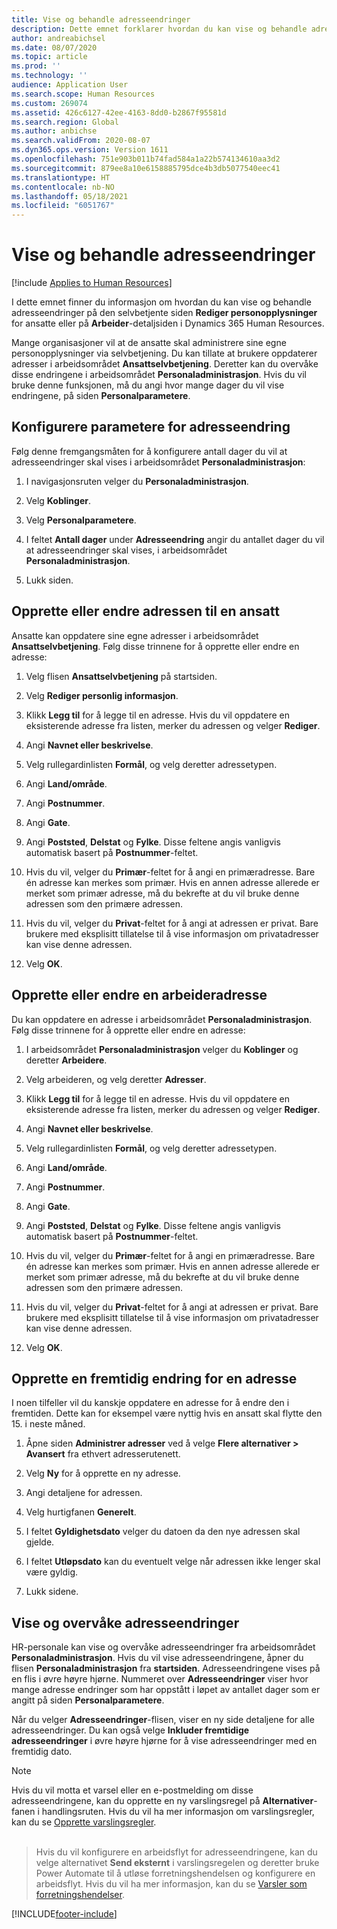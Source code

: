 ```yaml
---
title: Vise og behandle adresseendringer
description: Dette emnet forklarer hvordan du kan vise og behandle adresseendringer i Dynamics 365 Human Resources.
author: andreabichsel
ms.date: 08/07/2020
ms.topic: article
ms.prod: ''
ms.technology: ''
audience: Application User
ms.search.scope: Human Resources
ms.custom: 269074
ms.assetid: 426c6127-42ee-4163-8dd0-b2867f95581d
ms.search.region: Global
ms.author: anbichse
ms.search.validFrom: 2020-08-07
ms.dyn365.ops.version: Version 1611
ms.openlocfilehash: 751e903b011b74fad584a1a22b574134610aa3d2
ms.sourcegitcommit: 879ee8a10e6158885795dce4b3db5077540eec41
ms.translationtype: HT
ms.contentlocale: nb-NO
ms.lasthandoff: 05/18/2021
ms.locfileid: "6051767"
---
```

# <a name="view-and-manage-address-changes"></a>Vise og behandle adresseendringer

[!include [Applies to Human Resources](../includes/applies-to-hr.md)]

I dette emnet finner du informasjon om hvordan du kan vise og behandle adresseendringer på den selvbetjente siden **Rediger personopplysninger** for ansatte eller på **Arbeider**-detaljsiden i Dynamics 365 Human Resources.

Mange organisasjoner vil at de ansatte skal administrere sine egne personopplysninger via selvbetjening. Du kan tillate at brukere oppdaterer adresser i arbeidsområdet **Ansattselvbetjening**. Deretter kan du overvåke disse endringene i arbeidsområdet **Personaladministrasjon**. Hvis du vil bruke denne funksjonen, må du angi hvor mange dager du vil vise endringene, på siden **Personalparametere**.

## <a name="configure-address-change-parameters"></a>Konfigurere parametere for adresseendring

Følg denne fremgangsmåten for å konfigurere antall dager du vil at adresseendringer skal vises i arbeidsområdet **Personaladministrasjon**:

1. I navigasjonsruten velger du **Personaladministrasjon**.

2. Velg **Koblinger**.

3. Velg **Personalparametere**.

4. I feltet **Antall dager** under **Adresseendring** angir du antallet dager du vil at adresseendringer skal vises, i arbeidsområdet **Personaladministrasjon**.

5. Lukk siden.

## <a name="create-or-change-an-employee-address"></a>Opprette eller endre adressen til en ansatt

Ansatte kan oppdatere sine egne adresser i arbeidsområdet **Ansattselvbetjening**. Følg disse trinnene for å opprette eller endre en adresse:

1. Velg flisen **Ansattselvbetjening** på startsiden.

2. Velg **Rediger personlig informasjon**.

3. Klikk **Legg til** for å legge til en adresse. Hvis du vil oppdatere en eksisterende adresse fra listen, merker du adressen og velger **Rediger**.

4. Angi **Navnet eller beskrivelse**.

5. Velg rullegardinlisten **Formål**, og velg deretter adressetypen.

6. Angi **Land/område**.

7. Angi **Postnummer**.

8. Angi **Gate**.

9. Angi **Poststed**, **Delstat** og **Fylke**. Disse feltene angis vanligvis automatisk basert på **Postnummer**-feltet.

10. Hvis du vil, velger du **Primær**-feltet for å angi en primæradresse. Bare én adresse kan merkes som primær. Hvis en annen adresse allerede er merket som primær adresse, må du bekrefte at du vil bruke denne adressen som den primære adressen.

11. Hvis du vil, velger du **Privat**-feltet for å angi at adressen er privat. Bare brukere med eksplisitt tillatelse til å vise informasjon om privatadresser kan vise denne adressen.

12. Velg **OK**.

## <a name="create-or-change-a-worker-address"></a>Opprette eller endre en arbeideradresse

Du kan oppdatere en adresse i arbeidsområdet **Personaladministrasjon**. Følg disse trinnene for å opprette eller endre en adresse:

1. I arbeidsområdet **Personaladministrasjon** velger du **Koblinger** og deretter **Arbeidere**.

3. Velg arbeideren, og velg deretter **Adresser**.

3. Klikk **Legg til** for å legge til en adresse. Hvis du vil oppdatere en eksisterende adresse fra listen, merker du adressen og velger **Rediger**.

4. Angi **Navnet eller beskrivelse**.

5. Velg rullegardinlisten **Formål**, og velg deretter adressetypen.

6. Angi **Land/område**.

7. Angi **Postnummer**.

8. Angi **Gate**.

9. Angi **Poststed**, **Delstat** og **Fylke**. Disse feltene angis vanligvis automatisk basert på **Postnummer**-feltet.

10. Hvis du vil, velger du **Primær**-feltet for å angi en primæradresse. Bare én adresse kan merkes som primær. Hvis en annen adresse allerede er merket som primær adresse, må du bekrefte at du vil bruke denne adressen som den primære adressen.

11. Hvis du vil, velger du **Privat**-feltet for å angi at adressen er privat. Bare brukere med eksplisitt tillatelse til å vise informasjon om privatadresser kan vise denne adressen.

12. Velg **OK**.
 
## <a name="create-a-future-change-for-an-address"></a>Opprette en fremtidig endring for en adresse

I noen tilfeller vil du kanskje oppdatere en adresse for å endre den i fremtiden. Dette kan for eksempel være nyttig hvis en ansatt skal flytte den 15. i neste måned.

1. Åpne siden **Administrer adresser** ved å velge **Flere alternativer > Avansert** fra ethvert adresserutenett.

2. Velg **Ny** for å opprette en ny adresse.

3. Angi detaljene for adressen.

4. Velg hurtigfanen **Generelt**.

5. I feltet **Gyldighetsdato** velger du datoen da den nye adressen skal gjelde.

6. I feltet **Utløpsdato** kan du eventuelt velge når adressen ikke lenger skal være gyldig.

7. Lukk sidene.

## <a name="view-and-monitor-address-changes"></a>Vise og overvåke adresseendringer

HR-personale kan vise og overvåke adresseendringer fra arbeidsområdet **Personaladministrasjon**. Hvis du vil vise adresseendringene, åpner du flisen **Personaladministrasjon** fra **startsiden**. Adresseendringene vises på en flis i øvre høyre hjørne. Nummeret over **Adresseendringer** viser hvor mange adresse endringer som har oppstått i løpet av antallet dager som er angitt på siden **Personalparametere**. 

Når du velger **Adresseendringer**-flisen, viser en ny side detaljene for alle adresseendringer. Du kan også velge **Inkluder fremtidige adresseendringer** i øvre høyre hjørne for å vise adresseendringer med en fremtidig dato.

> [!NOTE]
> Hvis du vil motta et varsel eller en e-postmelding om disse adresseendringene, kan du opprette en ny varslingsregel på **Alternativer**-fanen i handlingsruten. Hvis du vil ha mer informasjon om varslingsregler, kan du se [Opprette varslingsregler](../fin-ops-core/fin-ops/get-started/create-alerts.md).<br><br>

> Hvis du vil konfigurere en arbeidsflyt for adresseendringene, kan du velge alternativet **Send eksternt** i varslingsregelen og deretter bruke Power Automate til å utløse forretningshendelsen og konfigurere en arbeidsflyt. Hvis du vil ha mer informasjon, kan du se [Varsler som forretningshendelser](../fin-ops-core/fin-ops/get-started/create-alerts.md#alerts-as-business-events).


[!INCLUDE[footer-include](../includes/footer-banner.md)]
